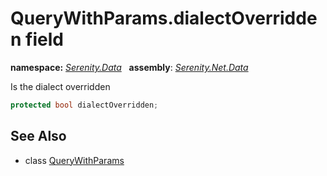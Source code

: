# QueryWithParams.dialectOverridden field
**namespace:** *[Serenity.Data](../../README.md#serenity.data-namespace)*   **assembly**: *[Serenity.Net.Data](../../README.md)*

Is the dialect overridden

```csharp
protected bool dialectOverridden;
```

## See Also

* class [QueryWithParams](../QueryWithParams.md)